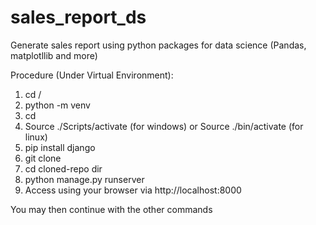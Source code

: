 # sales_report_ds
Generate sales report using python packages for data science (Pandas, matplotllib and more)

Procedure (Under Virtual Environment):
1. cd /<Your-directory>
2. python -m venv <desired-env-name>
3. cd <desired-env-name>
4. Source ./Scripts/activate (for windows) or Source ./bin/activate (for linux)
5. pip install django
6. git clone <my repo>
7. cd cloned-repo dir
8. python manage.py runserver 
9. Access using your browser via http://localhost:8000

You may then  continue with the other commands